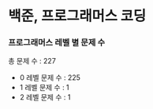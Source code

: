 # 백준, 프로그래머스 코딩
### 프로그래머스 레벨 별 문제 수
총 문제 수 : 227
- 0 레벨 문제 수 : 225
- 1 레벨 문제 수 : 1
- 2 레벨 문제 수 : 1

